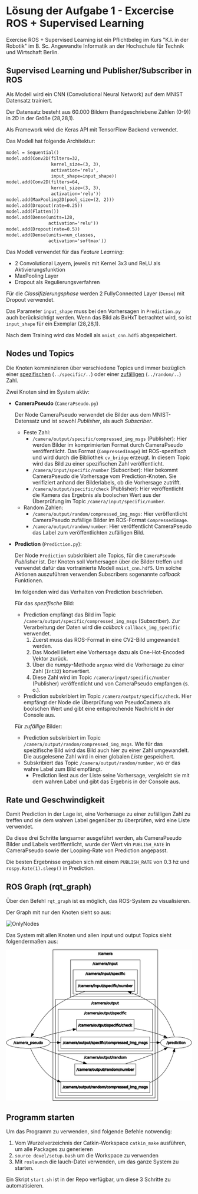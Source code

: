 # Lösung der Aufgabe 1 - Excercise ROS + Supervised Learning

Exercise ROS + Supervised Learning ist ein Pflichtbeleg im Kurs "K.I. in der Robotik" im  B. Sc. Angewandte Informatik an der Hochschule für Technik und Wirtschaft Berlin. 

## Supervised Learning und Publisher/Subscriber in ROS

Als Modell wird ein CNN (Convolutional Neural Network) auf dem MNIST Datensatz trainiert. 

Der Datensatz besteht aus 60.000 Bildern (handgeschriebene Zahlen (0-9)) in 2D in der Größe (28,28,1).

Als Framework wird die Keras API mit TensorFlow Backend verwendet.

Das Modell hat folgende Architektur:

~~~~
model = Sequential()
model.add(Conv2D(filters=32,
                 kernel_size=(3, 3),
                 activation='relu',
                 input_shape=input_shape))
model.add(Conv2D(filters=64,
                 kernel_size=(3, 3),
                 activation='relu'))
model.add(MaxPooling2D(pool_size=(2, 2)))
model.add(Dropout(rate=0.25))
model.add(Flatten())
model.add(Dense(units=128,
                activation='relu'))
model.add(Dropout(rate=0.5))
model.add(Dense(units=num_classes,
                activation='softmax'))
~~~~
Das Modell verwendet für das *Feature Learning*: 

- 2 Convolutional Layern, jeweils mit Kernel 3x3 und ReLU als Aktivierungsfunktion
- MaxPooling Layer
- Dropout als Regulierungsverfahren

Für die *Classifizierungsphase* werden 2 FullyConnected Layer (`Dense`) mit Dropout verwendet.

Das Parameter `input_shape` muss bei den Vorhersagen in `Prediction.py` auch berücksichtigt werden. Wenn das Bild als BxHxT betrachtet wird, so ist `input_shape` für ein Exemplar (28,28,1).

Nach dem Training wird das Modell als `mnist_cnn.hdf5` abgespeichert.



## Nodes und Topics

Die Knoten komminzieren über verschiedene Topics und immer bezüglich einer <u>spezifischen</u> (`../specific/..`) oder einer <u>zufälligen</u> (`../random/..`) Zahl. 

Zwei Knoten sind im System aktiv:

- **CameraPseudo** (`CameraPseudo.py`)

  Der Node CameraPseudo verwendet die Bilder aus dem MNIST-Datensatz und ist sowohl *Publisher*, als auch *Subscriber*. 

  - Feste Zahl:
    - `/camera/output/specific/compressed_img_msgs` (Publisher): Hier werden Bilder im komprimierten Format durch CameraPseudo veröffentlicht. Das Format (`CompressedImage`) ist ROS-spezifisch und wird durch die Bibliothek `cv_bridge` erzeugt. In diesem Topic wird das Bild zu einer spezifischen Zahl veröffentlicht. 
    -  `/camera/input/specific/number` (Subscriber): Hier bekommt CameraPseudo die Vorhersage vom Prediction-Knoten.  Sie verifiziert anhand der Bilderlabels, ob die Vorhersage zutrifft.
    - `/camera/output/specific/check` (Publisher): Hier veröffentlicht die Kamera das Ergebnis als boolschen Wert aus der Überprüfung im Topic `/camera/input/specific/number`.
  - Random Zahlen:
    - `/camera/output/random/compressed_img_msgs`: Hier veröffentlicht CameraPseudo zufällige Bilder im ROS-Format `CompressedImage`.
    - `/camera/output/random/number`: Hier veröffentlicht CameraPseudo das Label zum veröffentlichten zufälligen Bild.

- **Prediction** (`Prediction.py`):

  Der Node `Prediction` subskribiert alle Topics, für die `CameraPseudo` *Publisher* ist. Der Knoten soll Vorhersagen über die Bilder treffen und verwendet dafür das vortrainierte Modell `mnist_cnn.hdf5`. Um solche Aktionen auszuführen verwenden Subscribers sogenannte *callback* Funktionen.

  Im folgenden wird das Verhalten von Prediction beschrieben.

  Für das *spezifische* Bild:

  - Prediction empfängt das Bild im Topic `/camera/output/specific/compressed_img_msgs` (Subscriber). Zur Verarbeitung der Daten wird die *callback* `callback_img_specific` verwendet.
    1. Zuerst muss das ROS-Format in eine CV2-Bild umgewandelt werden. 
    2. Das Modell liefert eine Vorhersage dazu als One-Hot-Encoded Vektor zurück.
    3. Über die *numpy*-Methode `argmax` wird die Vorhersage zu einer Zahl  (`Int32`) konvertiert.
    4. Diese Zahl wird im Topic `/camera/input/specific/number` (Publisher) veröffentlicht und von CameraPseudo empfangen (s. o.).
  - Prediction subskribiert im Topic `/camera/output/specific/check`. Hier empfängt der Node die Überprüfung von PseudoCamera als boolschen Wert und gibt eine entsprechende Nachricht in der Console aus.

  Für *zufällige* Bilder:

  - Prediction subskribiert im Topic `/camera/output/random/compressed_img_msgs`. Wie für das speizifische Bild wird das Bild auch hier zu einer Zahl umgewandelt. Die ausgelesene Zahl wird in einer globalen *Liste* gespeichert.
  - Subskribiert das Topic `/camera/output/random/number`, wo er das wahre Label zum Bild empfängt.
    - Prediction liest aus der Liste seine Vorhersage,  vergleicht sie mit dem wahren Label und gibt das Ergebnis in der Console aus.

  

## Rate und Geschwindigkeit

Damit Prediction in der Lage ist, eine Vorhersage zu einer zufälligen Zahl zu treffen und sie dem wahren Label gegenüber zu überprüfen, wird eine Liste verwendet.

Da diese drei Schritte langsamer ausgeführt werden, als CameraPseudo Bilder und Labels veröffentlicht, wurde der Wert vin `PUBLISH_RATE` in CameraPseudo sowie der Looping-Rate von Prediction angepasst.

Die besten Ergebnisse ergaben sich mit einem `PUBLISH_RATE` von 0.3 hz und `rospy.Rate(1).sleep()` in Prediction.



## ROS Graph (rqt_graph)

Über den Befehl `rqt_graph` ist es möglich, das ROS-System zu visualisieren.

Der Graph mit nur den Knoten sieht so aus:



![OnlyNodes](/home/ros18/KI/ros_robotics/rosgraph_onlyNodes.svg)



Das System mit allen Knoten und allen input und output Topics sieht folgendermaßen aus:

![RosGraphComplete](rosgraph.png)





## Programm starten	

Um das Programm zu verwenden, sind folgende Befehle notwendig:

1. Vom Wurzelverzeichnis der Catkin-Workspace `catkin_make` ausführen, um alle Packages zu generieren
2. `source devel/setup.bash` um die Workspace zu verwenden
3. Mit `roslaunch` die lauch-Datei verwenden, um das ganze System zu starten.

Ein Skript `start.sh` ist in der Repo verfügbar, um diese 3 Schritte zu automatisieren.
